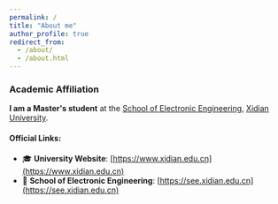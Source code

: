 ```yaml
---
permalink: /
title: "About me"
author_profile: true
redirect_from: 
  - /about/
  - /about.html
---
```


### Academic Affiliation  
**I am a Master's student** at the [School of Electronic Engineering](https://see.xidian.edu.cn/), [Xidian University](https://www.xidian.edu.cn/).  

#### Official Links:  
- 🎓 **University Website**: [https://www.xidian.edu.cn](https://www.xidian.edu.cn)  
- 📡 **School of Electronic Engineering**: [https://see.xidian.edu.cn](https://see.xidian.edu.cn)  

